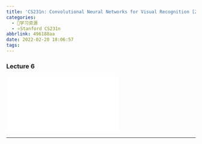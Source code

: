 ```yaml
---
title: 'CS231n: Convolutional Neural Networks for Visual Recognition [2017] Lecture 6'
categories:
  - 🌙学习资源
  - ⭐Stanford CS231n
abbrlink: 496188aa
date: 2022-02-20 18:06:57
tags:
---
```


### Lecture 6

<iframe src="//player.bilibili.com/player.html?aid=976948078&bvid=BV1D44y1Y7v8&cid=447568935&page=6" scrolling="no" border="0" frameborder="no" framespacing="0" allowfullscreen="true"> </iframe>

<!--more-->

***
